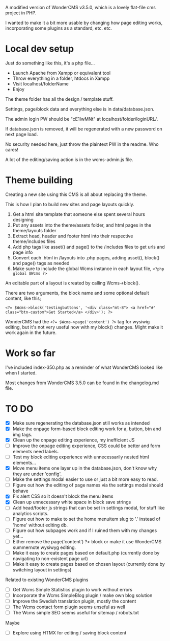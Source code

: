 A modified version of WonderCMS v3.5.0, which is a lovely flat-file cms project in PHP.

I wanted to make it a bit more usable by changing how page editing works, incorporating some plugins as a standard, etc. etc.  

# Local dev setup
Just do something like this, it's a php file...
* Launch Apache from Xampp or equivalent tool
* Throw everything in a folder, htdocs in Xampp
* Visit localhost/folderName
* Enjoy

The theme folder has all the design / template stuff.

Settings, page/block data and everything else is in data/database.json.

The admin login PW should be "cE1IwMNt" at localhost/folder/loginURL/.

If database.json is removed, it will be regenerated with a new password on next page load.

No security needed here, just throw the plaintext PW in the readme. Who cares!

A lot of the editing/saving action is in the wcms-admin.js file.

# Theme building
Creating a new site using this CMS is all about replacing the theme.

This is how I plan to build new sites and page layouts quickly.

1. Get a html site template that someone else spent several hours designing
2. Put any assets into the theme/assets folder, and html pages in the theme/layouts folder
3. Extract head, header and footer html into their respective theme/includes files
4. Add php tags like asset() and page() to the /includes files to get urls and page info
5. Convert each .html in /layouts into .php pages, adding asset(), block() and page() tags as needed 
6. Make sure to include the global Wcms instance in each layout file, ```<?php global $Wcms ?>```

An editable part of a layout is created by calling Wcms->block().

There are two arguments, the block name and some optional default content, like this;

```<?= $Wcms->block('testingbuttons', '<div class="mt-8"> <a href="#" class="btn-custom">Get Started</a> </div>'); ?>```

WonderCMS had the ```<?= $Wcms->page('content') ?>``` tag for wysiwig editing, but it's not very useful now with my block() changes. Might make it work again in the future.

# Work so far
I've included index-350.php as a reminder of what WonderCMS looked like when I started.

Most changes from WonderCMS 3.5.0 can be found in the changelog.md file.

# TO DO
- [x] Make sure regenerating the database.json still works as intended
- [x] Make the onpage form-based block editing work for a, button, btn and img tags.
- [x] Clean up the onpage editing experience, my inefficient JS
- [ ] Improve the onpage editing experience, CSS could be better and form elements need labels.
- [ ] Test my block editing experience with unnecessarily nested html elements...
- [x] Move menu items one layer up in the database.json, don't know why they are under 'config'.
- [ ] Make the settings modal easier to use or just a bit more easy to read. 
- [ ] Figure out how the editing of page names via the settings modal should behave
- [x] Fix alert CSS so it doesn't block the menu items
- [x] Clean up unnecessary white space in block save strings
- [ ] Add head/footer js strings that can be set in settings modal, for stuff like analytics scripts.
- [ ] Figure out how to make to set the home menuitem slug to '.' instead of 'home' without editing db.
- [ ] Figure out how subpages work and if I ruined them with my changes yet...
- [ ] Either remove the <?= $Wcms->page('content') ?> block or make it use WonderCMS summernote wysiwyg editing.
- [ ] Make it easy to create pages based on default.php (currently done by navigating to non-existent page url)
- [ ] Make it easy to create pages based on chosen layout (currently done by switching layout in settings)

Related to existing WonderCMS plugins
- [ ] Get Wcms Simple Statistics plugin to work without errors
- [ ] Incorporate the Wcms SimpleBlog plugin / make own blog solution
- [ ] Improve the Swedish translation plugin, mostly the content
- [ ] The Wcms contact form plugin seems unseful as well
- [ ] The Wcms simple SEO seems useful for sitemap / robots.txt

Maybe
- [ ] Explore using HTMX for editing / saving block content